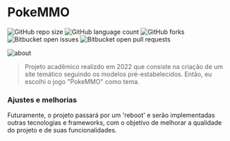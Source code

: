 # PokeMMO

![GitHub repo size](https://img.shields.io/github/repo-size/juliosn/projectPkMMO?style=for-the-badge)
![GitHub language count](https://img.shields.io/github/languages/count/juliosn/projectPkMMO?style=for-the-badge)
![GitHub forks](https://img.shields.io/github/forks/juliosn/projectPkMMO?style=for-the-badge)
![Bitbucket open issues](https://img.shields.io/bitbucket/issues/juliosn/projectPkMMO?style=for-the-badge)
![Bitbucket open pull requests](https://img.shields.io/bitbucket/pr-raw/juliosn/projectPkMMO?style=for-the-badge)

![about](https://github.com/juliosn/projectPkMMO/assets/99426563/b202e85a-cded-4428-a747-72bae2939e3d)

<!--
![install](https://github.com/juliosn/projectPkMMO/assets/99426563/e8794ae2-aeff-423c-9959-11125a16ce47)
![account](https://github.com/juliosn/projectPkMMO/assets/99426563/a66914d2-8d8e-4554-8036-54db17c58d62)
![home2](https://github.com/juliosn/projectPkMMO/assets/99426563/d4045464-de82-4cdf-aeaa-8bded78e3646)
![home1](https://github.com/juliosn/projectPkMMO/assets/99426563/24581a7d-1661-4d43-b4bd-0ba2b7bcd277)
-->


> Projeto acadêmico realizdo em 2022 que consiste na criação de um site temático seguindo os modelos pré-estabelecidos. Então, eu escolhi o jogo "PokeMMO" como tema.


<!--
### Ajustes e melhorias

O projeto ainda está em desenvolvimento e as próximas atualizações serão voltadas nas seguintes tarefas:

- [x] Tarefa 1
- [x] Tarefa 2
- [x] Tarefa 3
- [ ] Tarefa 4
- [ ] Tarefa 5
-->

### Ajustes e melhorias

Futuramente, o projeto passará por um 'reboot' e serão implementadas outras tecnologias e frameworks, com o objetivo de melhorar a qualidade do projeto e de suas funcionalidades.

<!--
## 💻 Pré-requisitos

Antes de começar, verifique se você atendeu aos seguintes requisitos:

- Você instalou a versão mais recente de `<linguagem / dependência / requeridos>`![home1](https://github.com/juliosn/projectPkMMO/assets/99426563/2e03b897-2075-475c-a8f1-fdec7453678e)
- Você tem uma máquina `<Windows / Linux / Mac>`. Indique qual sistema operacional é compatível / não compatível.
- Você leu `<guia / link / documentação_relacionada_ao_projeto>`.

## 🚀 Instalando <nome_do_projeto>

Para instalar o <nome_do_projeto>, siga estas etapas:

Linux e macOS:

```
<comando_de_instalação>
```

Windows:

```
<comando_de_instalação>
```

## ☕ Usando <nome_do_projeto>

Para usar <nome_do_projeto>, siga estas etapas:

```
<exemplo_de_uso>
```

Adicione comandos de execução e exemplos que você acha que os usuários acharão úteis. Fornece uma referência de opções para pontos de bônus!


## 📫 Contribuindo com o projeto

Para contribuir com projectPokeMMO, siga estas etapas:

1. Bifurque este repositório.
2. Crie um branch: `git checkout -b <nome_branch>`.
3. Faça suas alterações e confirme-as: `git commit -m '<mensagem_commit>'`
4. Envie para o branch original: `git push origin <nome_do_projeto> / <local>`
5. Crie a solicitação de pull.

Como alternativa, consulte a documentação do GitHub em [como criar uma solicitação pull](https://help.github.com/en/github/collaborating-with-issues-and-pull-requests/creating-a-pull-request).


## 🤝 Colaboradores

Agradecemos às seguintes pessoas que contribuíram para este projeto:

<table>
  <tr>
    <td align="center">
      <a href="#" title="defina o titulo do link">
        <img src="https://avatars3.githubusercontent.com/u/31936044" width="100px;" alt="Foto do Iuri Silva no GitHub"/><br>
        <sub>
          <b>Iuri Silva</b>
        </sub>
      </a>
    </td>
    <td align="center">
      <a href="#" title="defina o titulo do link">
        <img src="https://s2.glbimg.com/FUcw2usZfSTL6yCCGj3L3v3SpJ8=/smart/e.glbimg.com/og/ed/f/original/2019/04/25/zuckerberg_podcast.jpg" width="100px;" alt="Foto do Mark Zuckerberg"/><br>
        <sub>
          <b>Mark Zuckerberg</b>
        </sub>
      </a>
    </td>
    <td align="center">
      <a href="#" title="defina o titulo do link">
        <img src="https://miro.medium.com/max/360/0*1SkS3mSorArvY9kS.jpg" width="100px;" alt="Foto do Steve Jobs"/><br>
        <sub>
          <b>Steve Jobs</b>
        </sub>
      </a>
    </td>
  </tr>
</table>

## 😄 Seja um dos contribuidores

Quer fazer parte desse projeto? Clique [AQUI](CONTRIBUTING.md) e leia como contribuir.

## 📝 Licença

Esse projeto está sob licença. Veja o arquivo [LICENÇA](LICENSE.md) para mais detalhes. 
-->
